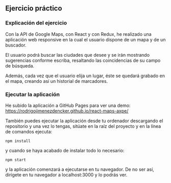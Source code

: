 ## Ejercicio práctico

### Explicación del ejercicio

Con la API de Google Maps, con React y con Redux, he realizado una aplicación web responsive en la cual el usuario dispone de un mapa y de un buscador.

El usuario podrá buscar las ciudades que desee y se irán mostrando sugerencias conforme escriba, resaltando las coincidencias de su campo de búsqueda.

Además, cada vez que el usuario elija un lugar, éste se quedará grabado en el mapa, creando así un historial de marcadores.

### Ejecutar la aplicación

He subido la aplicación a GitHub Pages para ver una demo: https://rodrigojimenezdencker.github.io/react-maps-axpe/


También puedes ejecutar la aplicación desde tu ordenador descargando el repositorio y una vez lo tengas, sitúate en la raíz del proyecto y en la línea de comandos ejecuta:

`npm install`

y cuando se haya acabado de instalar todo lo necesario:

`npm start`

y la aplicación comenzará a ejecutarse en tu navegador. De no ser así, dirígete en tu navegador a localhost:3000 y lo podrás ver.
